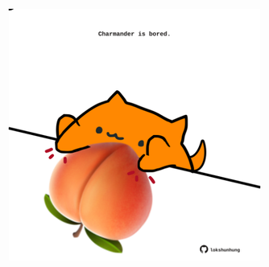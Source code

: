 <!-- built at 04/05/2023, 07:00:42 UTC -->
<p align="center">
  <img width="500" height="500" src="./ReadmeImage.svg">
</p>
